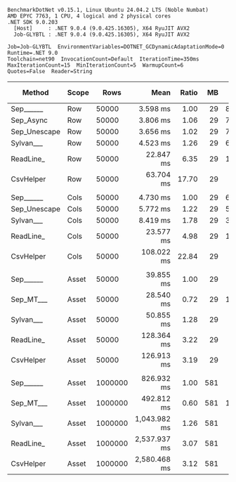 ```

BenchmarkDotNet v0.15.1, Linux Ubuntu 24.04.2 LTS (Noble Numbat)
AMD EPYC 7763, 1 CPU, 4 logical and 2 physical cores
.NET SDK 9.0.203
  [Host]     : .NET 9.0.4 (9.0.425.16305), X64 RyuJIT AVX2
  Job-GLYBTL : .NET 9.0.4 (9.0.425.16305), X64 RyuJIT AVX2

Job=Job-GLYBTL  EnvironmentVariables=DOTNET_GCDynamicAdaptationMode=0  Runtime=.NET 9.0  
Toolchain=net90  InvocationCount=Default  IterationTime=350ms  
MaxIterationCount=15  MinIterationCount=5  WarmupCount=6  
Quotes=False  Reader=String  

```
| Method       | Scope | Rows    | Mean         | Ratio | MB  | MB/s   | ns/row | Allocated     | Alloc Ratio |
|------------- |------ |-------- |-------------:|------:|----:|-------:|-------:|--------------:|------------:|
| Sep______    | Row   | 50000   |     3.598 ms |  1.00 |  29 | 8082.8 |   72.0 |       1.03 KB |        1.00 |
| Sep_Async    | Row   | 50000   |     3.806 ms |  1.06 |  29 | 7641.2 |   76.1 |       1.03 KB |        1.00 |
| Sep_Unescape | Row   | 50000   |     3.656 ms |  1.02 |  29 | 7954.7 |   73.1 |       1.03 KB |        1.00 |
| Sylvan___    | Row   | 50000   |     4.523 ms |  1.26 |  29 | 6430.7 |   90.5 |       7.66 KB |        7.47 |
| ReadLine_    | Row   | 50000   |    22.847 ms |  6.35 |  29 | 1273.1 |  456.9 |    88608.3 KB |   86,414.19 |
| CsvHelper    | Row   | 50000   |    63.704 ms | 17.70 |  29 |  456.6 | 1274.1 |      20.12 KB |       19.62 |
|              |       |         |              |       |     |        |        |               |             |
| Sep______    | Cols  | 50000   |     4.730 ms |  1.00 |  29 | 6149.0 |   94.6 |       1.03 KB |        1.00 |
| Sep_Unescape | Cols  | 50000   |     5.772 ms |  1.22 |  29 | 5039.5 |  115.4 |       1.04 KB |        1.01 |
| Sylvan___    | Cols  | 50000   |     8.419 ms |  1.78 |  29 | 3454.7 |  168.4 |       7.68 KB |        7.44 |
| ReadLine_    | Cols  | 50000   |    23.577 ms |  4.98 |  29 | 1233.7 |  471.5 |   88608.31 KB |   85,841.92 |
| CsvHelper    | Cols  | 50000   |   108.022 ms | 22.84 |  29 |  269.3 | 2160.4 |     445.93 KB |      432.01 |
|              |       |         |              |       |     |        |        |               |             |
| Sep______    | Asset | 50000   |    39.855 ms |  1.00 |  29 |  729.8 |  797.1 |   13802.86 KB |        1.00 |
| Sep_MT___    | Asset | 50000   |    28.540 ms |  0.72 |  29 | 1019.1 |  570.8 |   13863.52 KB |        1.00 |
| Sylvan___    | Asset | 50000   |    50.855 ms |  1.28 |  29 |  571.9 | 1017.1 |   13962.26 KB |        1.01 |
| ReadLine_    | Asset | 50000   |   128.364 ms |  3.22 |  29 |  226.6 | 2567.3 |   102134.8 KB |        7.40 |
| CsvHelper    | Asset | 50000   |   126.913 ms |  3.19 |  29 |  229.2 | 2538.3 |   13973.58 KB |        1.01 |
|              |       |         |              |       |     |        |        |               |             |
| Sep______    | Asset | 1000000 |   826.932 ms |  1.00 | 581 |  703.7 |  826.9 |   266674.5 KB |        1.00 |
| Sep_MT___    | Asset | 1000000 |   492.812 ms |  0.60 | 581 | 1180.7 |  492.8 |  274558.77 KB |        1.03 |
| Sylvan___    | Asset | 1000000 | 1,043.982 ms |  1.26 | 581 |  557.4 | 1044.0 |  266827.59 KB |        1.00 |
| ReadLine_    | Asset | 1000000 | 2,537.937 ms |  3.07 | 581 |  229.3 | 2537.9 | 2038837.51 KB |        7.65 |
| CsvHelper    | Asset | 1000000 | 2,580.468 ms |  3.12 | 581 |  225.5 | 2580.5 |  266838.77 KB |        1.00 |
